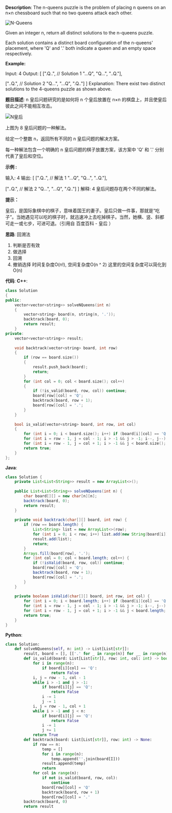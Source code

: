 __Description__:
The n-queens puzzle is the problem of placing n queens on an n×n chessboard such that no two queens attack each other.

![N-Queens](https://upload-images.jianshu.io/upload_images/16639143-217a2ebb9e01005d.png?imageMogr2/auto-orient/strip%7CimageView2/2/w/1240)

Given an integer n, return all distinct solutions to the n-queens puzzle.

Each solution contains a distinct board configuration of the n-queens' placement, where 'Q' and '.' both indicate a queen and an empty space respectively.

__Example:__

Input: 4
Output: [
 [".Q..",  // Solution 1
  "...Q",
  "Q...",
  "..Q."],

 ["..Q.",  // Solution 2
  "Q...",
  "...Q",
  ".Q.."]
]
Explanation: There exist two distinct solutions to the 4-queens puzzle as shown above.

__题目描述__:
n 皇后问题研究的是如何将 n 个皇后放置在 n×n 的棋盘上，并且使皇后彼此之间不能相互攻击。

![N皇后](https://upload-images.jianshu.io/upload_images/16639143-e8d82eafb426fa65.png?imageMogr2/auto-orient/strip%7CimageView2/2/w/1240)

上图为 8 皇后问题的一种解法。

给定一个整数 n，返回所有不同的 n 皇后问题的解决方案。

每一种解法包含一个明确的 n 皇后问题的棋子放置方案，该方案中 'Q' 和 '.' 分别代表了皇后和空位。

__示例 :__

输入: 4
输出: [
 [".Q..",  // 解法 1
  "...Q",
  "Q...",
  "..Q."],

 ["..Q.",  // 解法 2
  "Q...",
  "...Q",
  ".Q.."]
]
解释: 4 皇后问题存在两个不同的解法。

__提示：__

皇后，是国际象棋中的棋子，意味着国王的妻子。皇后只做一件事，那就是“吃子”。当她遇见可以吃的棋子时，就迅速冲上去吃掉棋子。当然，她横、竖、斜都可走一或七步，可进可退。（引用自 百度百科 - 皇后 ）

__思路__:
回溯法
1. 判断是否有效
2. 做选择
3. 回溯
4. 撤销选择
时间复杂度O(n!), 空间复杂度O(n ^ 2)
这里的空间复杂度可以简化到 O(n)

__代码__:
__C++__:
```C++
class Solution 
{
public:
    vector<vector<string>> solveNQueens(int n) 
    {
        vector<string> board(n, string(n, '.'));
        backtrack(board, 0);
        return result;
    }
private:
    vector<vector<string>> result;
    
    void backtrack(vector<string> board, int row)
    {
        if (row == board.size())
        {
            result.push_back(board);
            return;
        }
        for (int col = 0; col < board.size(); col++)
        {
            if (!is_valid(board, row, col)) continue;
            board[row][col] = 'Q';
            backtrack(board, row + 1);
            board[row][col] = '.';
        }
    }
    
    bool is_valid(vector<string> board, int row, int col)
    {
        for (int i = 0; i < board.size(); i++) if (board[i][col] == 'Q') return false;
        for (int i = row - 1, j = col - 1; i > -1 && j > -1; i--, j--) if (board[i][j] == 'Q') return false;
        for (int i = row - 1, j = col + 1; i > -1 && j < board.size(); i--, j++) if (board[i][j] == 'Q') return false;
        return true;
    }
};
```

__Java__:
```Java
class Solution {
    private List<List<String>> result = new ArrayList<>();
    
    public List<List<String>> solveNQueens(int n) {
        char board[][] = new char[n][n];
        backtrack(board, 0);
        return result;
    }
    
    private void backtrack(char[][] board, int row) {
        if (row == board.length) {
            List<String> list = new ArrayList<>(row);
            for (int i = 0; i < row; i++) list.add(new String(board[i]));
            result.add(list);
            return;
        }
        Arrays.fill(board[row], '.');
        for (int col = 0; col < board.length; col++) {
            if (!isValid(board, row, col)) continue;
            board[row][col] = 'Q';
            backtrack(board, row + 1);
            board[row][col] = '.';
        }
    }
    
    private boolean isValid(char[][] board, int row, int col) {
        for (int i = 0; i < board.length; i++) if (board[i][col] == 'Q') return false;
        for (int i = row - 1, j = col - 1; i > -1 && j > -1; i--, j--) if (board[i][j] == 'Q') return false;
        for (int i = row - 1, j = col + 1; i > -1 && j < board.length; i--, j++) if (board[i][j] == 'Q') return false;
        return true;
    }
}
```

__Python__:
```Python
class Solution:
    def solveNQueens(self, n: int) -> List[List[str]]:
        result, board = [], [['.' for _ in range(n)] for __ in range(n)]
        def is_valid(board: List[List[str]], row: int, col: int) -> bool:
            for i in range(n):
                if board[i][col] == 'Q':
                    return False
            i, j = row - 1, col - 1
            while i > -1 and j > -1:
                if board[i][j] == 'Q':
                    return False
                i -= 1
                j -= 1
            i, j = row - 1, col + 1
            while i > -1 and j < n:
                if board[i][j] == 'Q':
                    return False
                i -= 1
                j += 1
            return True
        def backtrack(board: List[List[str]], row: int) -> None:
            if row == n:
                temp = []
                for i in range(n):
                    temp.append(''.join(board[I]))
                result.append(temp)
                return
            for col in range(n):
                if not is_valid(board, row, col):
                    continue
                board[row][col] = 'Q'
                backtrack(board, row + 1)
                board[row][col] = '.'
        backtrack(board, 0)
        return result
```